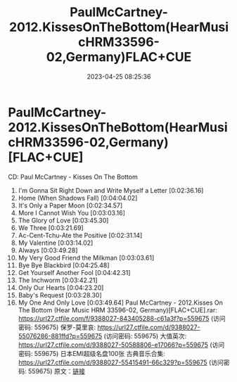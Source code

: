 ﻿---
title: PaulMcCartney-2012.KissesOnTheBottom(HearMusicHRM33596-02,Germany)FLAC+CUE
date: 2023-04-25 08:25:36
categories: 古典音乐、新世纪、纯音雅乐
tags: 纯音雅乐
---
# PaulMcCartney-2012.KissesOnTheBottom(HearMusicHRM33596-02,Germany)[FLAC+CUE]

CD: Paul McCartney - Kisses On The
Bottom
01. I'm Gonna Sit Right Down and Write Myself a Letter
[0:02:36.16]
02. Home (When Shadows Fall) [0:04:04.02]
03. It's Only a Paper Moon [0:02:34.57]
04. More I Cannot Wish You [0:03:03.16]
05. The Glory of Love [0:03:45.30]
06. We Three [0:03:21.69]
07. Ac-Cent-Tchu-Ate the Positive [0:02:31.14]
08. My Valentine [0:03:14.02]
09. Always [0:03:49.28]
10. My Very Good Friend the Milkman [0:03:03.61]
11. Bye Bye Blackbird [0:04:25.48]
12. Get Yourself Another Fool [0:04:42.31]
13. The Inchworm [0:03:42.21]
14. Only Our Hearts [0:04:23.20]
15. Baby's Request [0:03:28.30]
16. My One And Only Love [0:03:49.64]
Paul McCartney - 2012.Kisses On The Bottom (Hear Music HRM
33596-02, Germany)[FLAC+CUE].rar: https://url27.ctfile.com/f/9388027-843405288-c61a3f?p=559675
(访问密码: 559675)
保罗-莫里哀: https://url27.ctfile.com/d/9388027-55076286-881ffd?p=559675
(访问密码: 559675)
大值英次: https://url27.ctfile.com/d/9388027-50588806-e17066?p=559675
(访问密码: 559675)
日本EMI超级名盘100张 古典音乐合集: https://url27.ctfile.com/d/9388027-55415491-66c329?p=559675
(访问密码: 559675)
原文：[链接](https://blog.sina.com.cn/s/blog_1647c7e76010311ld.html)